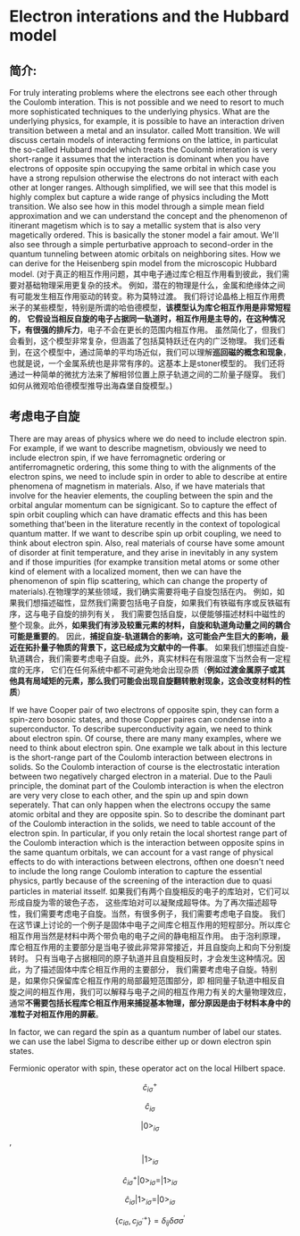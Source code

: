 # Electron interations and the Hubbard model 
## 简介:
 For truly interating problems where the electrons see each other through the 
 Coulomb interation. This is not possible and we need to resort to much more sophisticated 
 techniques to the underlying physics. What are the underlying physics, for example, it is 
 possible to have an interaction driven transition between a metal and an insulator. called 
 Mott transition. We will discuss certain models of interacting fermions on the lattice, in 
 particulat the so-called Hubbard model which treats the Coulomb interation is very short-range
 it assumes that the interaction is dominant when you have electrons of opposite spin occupying the 
 same orbital in which case you have a strong repulsion otherwise the electrons do not interact with 
 each other at longer ranges. Although simplified, we will see that this model is highly complex but
 capture a wide range of physics including the Mott transition. We also see how in this model through 
 a simple mean field approximation and we can understand the concept and the phenomenon of itinerant
 magetism which is to say a metallic system that is also very magetically ordered. This is basically the 
 stoner model a fair amout. We'll also see through a simple perturbative approach to second-order in the 
 quantum tunneling between atomic orbitals on neighboring sites. How we can derive for the Heisenberg spin 
 model from the microscopic Hubbard model. 
 (对于真正的相互作用问题，其中电子通过库仑相互作用看到彼此，我们需要对基础物理采用更复杂的技术。
 例如，潜在的物理是什么，金属和绝缘体之间有可能发生相互作用驱动的转变。称为莫特过渡。
 我们将讨论晶格上相互作用费米子的某些模型，特别是所谓的哈伯德模型，**该模型认为库仑相互作用是非常短程的**，
 **它假设当相反自旋的电子占据同一轨道时，相互作用是主导的，在这种情况下，有很强的排斥力**，电子不会在更长的范围内相互作用。
 虽然简化了，但我们会看到，这个模型非常复杂，但涵盖了包括莫特跃迁在内的广泛物理。
 我们还看到，在这个模型中，通过简单的平均场近似，我们可以理解**巡回磁的概念和现象**，
 也就是说，一个金属系统也是非常有序的。这基本上是stoner模型的。
 我们还将通过一种简单的微扰方法来了解相邻位置上原子轨道之间的二阶量子隧穿。
 我们如何从微观哈伯德模型推导出海森堡自旋模型。)
 
 ## 考虑电子自旋
 
 
 There are may areas of physics where we do need to include electron spin. For example, if we want to describe magnetism,
 obviously we need to include electron spin, if we have ferromagnetic ordering or antiferromagnetic ordering, this some 
 thing to with the alignments of the electron spins, we need to include spin in order to able to describe at entire
 phenomena of magnetism in materials. Also, if we have materials that involve for the heavier elements, the coupling
 between the spin and the orbital angular momentum can be signigicant. So to capture the effect of spin orbit 
 coupling which can have dramatic effects and this has been something that'been in the literature recently in the 
 context of topological quantum matter. If we want to describe spin up orbit coupling, we need to think about 
 electron spin. Also, real materials of course have some amount of disorder at finit temperature, and they 
 arise in inevitably in any system and if those impurities (for exampke transition metal atoms or some other
 kind of element with a localized moment, then we can have the phenomenon of spin flip scattering, which can change 
 the property of materials).在物理学的某些领域，我们确实需要将电子自旋包括在内。
 例如，如果我们想描述磁性，显然我们需要包括电子自旋，如果我们有铁磁有序或反铁磁有序，这与电子自旋的排列有关，
 我们需要包括自旋，以便能够描述材料中磁性的整个现象。此外，**如果我们有涉及较重元素的材料，自旋和轨道角动量之间的耦合可能是重要的**。
 因此，**捕捉自旋-轨道耦合的影响，这可能会产生巨大的影响，最近在拓扑量子物质的背景下，这已经成为文献中的一件事**。
 如果我们想描述自旋-轨道耦合，我们需要考虑电子自旋。此外，真实材料在有限温度下当然会有一定程度的无序，
 它们在任何系统中都不可避免地会出现杂质（**例如过渡金属原子或其他具有局域矩的元素，那么我们可能会出现自旋翻转散射现象，这会改变材料的性质**）
 
 If we have Cooper pair of two electrons of opposite spin, they can form a spin-zero bosonic states, and those Copper
 paires can condense into a superconductor. To describe superconductivity again, we need to think about electron spin.
 Of course, there are many many examples, where we need to think about electron spin. One example we talk
 about in this lecture is the short-range part of the Coulomb interaction between electrons in solids.
 So the Coulomb interaction of course is the electrostatic interation between two negatively charged electron in a 
 material. Due to the Pauli principle, the dominat part of the Coulomb interaction is when the electron are very very
 close to each other, and the spin up and spin down seperately. That can only happen when the electrons occupy the same
 atomic orbital and they are opposite spin. So to describe the dominant part of the Coulomb interaction in the solids,
 we need to table account of the electron spin. In particular, if you only retain the local shortest range part of 
 the Coulomb interaction which is the interaction between opposite spins in the same quantum orbitals, we can account 
 for a vast range of physical effects to do with interactions between electrons, ofthen one doesn't need to include the 
 long range Coulomb interation to capture the essential physics, partly because of the screening of the interaction 
 due to quasi particles in material itsself. 如果我们有两个自旋相反的电子的库珀对，它们可以形成自旋为零的玻色子态，
 这些库珀对可以凝聚成超导体。为了再次描述超导性，我们需要考虑电子自旋。当然，有很多例子，我们需要考虑电子自旋。
 我们在这节课上讨论的一个例子是固体中电子之间库仑相互作用的短程部分。所以库仑相互作用当然是材料中两个带负电的电子之间的静电相互作用。
 由于泡利原理，库仑相互作用的主要部分是当电子彼此非常非常接近，并且自旋向上和向下分别旋转时。
 只有当电子占据相同的原子轨道并且自旋相反时，才会发生这种情况。因此，为了描述固体中库仑相互作用的主要部分，
 我们需要考虑电子自旋。特别是，如果你只保留库仑相互作用的局部最短范围部分，即
 相同量子轨道中相反自旋之间的相互作用，我们可以解释与电子之间的相互作用力有关的大量物理效应，
 通常**不需要包括长程库仑相互作用来捕捉基本物理，部分原因是由于材料本身中的准粒子对相互作用的屏蔽**。
 
 In factor, we can regard the spin as a quantum number of label our states. we can use the label Sigma to describe either 
 up or down electron spin states. 
 
 Fermionic operator with spin,  these operator act on the local Hilbert space. 
 
 $$\hat{c}_{i\sigma}^{+}$$ 
 
 $$\hat{c}_{i\sigma}$$
 
 $$|0>_{i\sigma}$$,
 
 $$|1>_{i\sigma}$$
 
 $$\hat{c}_{i\sigma}^{+}|0>_{i\sigma} = |1>_{i\sigma}$$
 
 $$\hat{c}_{i\sigma}|1>_{i\sigma} = |0>_{i\sigma}$$
 
 $$\{c_{i\sigma}, c_{j\sigma^\prime}^{+}\} = \delta_{ij}\delta{\sigma\sigma^\prime}$$